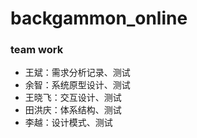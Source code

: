 # backgammon_online

### team work
* 王斌：需求分析记录、测试
* 余智：系统原型设计、测试
* 王晓飞：交互设计、测试
* 田洪庆：体系结构、测试
* 李越：设计模式、测试
